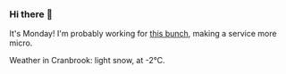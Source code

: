 ### Hi there :wave:

It's Monday! I'm probably working for [this bunch](https://github.com/kohofinancial), making a service more micro.

Weather in Cranbrook: light snow, at -2°C.
